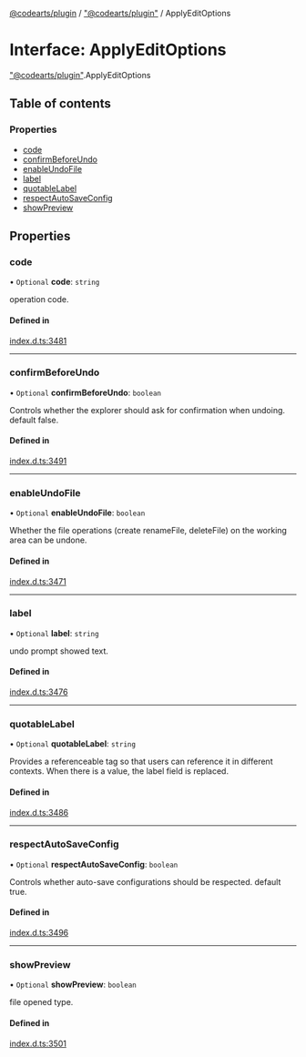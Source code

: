 [@codearts/plugin](../README.md) / ["@codearts/plugin"](../modules/_codearts_plugin_.md) / ApplyEditOptions

# Interface: ApplyEditOptions

["@codearts/plugin"](../modules/_codearts_plugin_.md).ApplyEditOptions

## Table of contents

### Properties

- [code](codearts_plugin_.ApplyEditOptions.md#code)
- [confirmBeforeUndo](codearts_plugin_.ApplyEditOptions.md#confirmbeforeundo)
- [enableUndoFile](codearts_plugin_.ApplyEditOptions.md#enableundofile)
- [label](codearts_plugin_.ApplyEditOptions.md#label)
- [quotableLabel](codearts_plugin_.ApplyEditOptions.md#quotablelabel)
- [respectAutoSaveConfig](codearts_plugin_.ApplyEditOptions.md#respectautosaveconfig)
- [showPreview](codearts_plugin_.ApplyEditOptions.md#showpreview)

## Properties

### code

• `Optional` **code**: `string`

operation code.

#### Defined in

[index.d.ts:3481](https://github.com/xyz-fish/cloudide-plugin-api/blob/9927cd6/index.d.ts#L3481)

___

### confirmBeforeUndo

• `Optional` **confirmBeforeUndo**: `boolean`

Controls whether the explorer should ask for confirmation when undoing. default false.

#### Defined in

[index.d.ts:3491](https://github.com/xyz-fish/cloudide-plugin-api/blob/9927cd6/index.d.ts#L3491)

___

### enableUndoFile

• `Optional` **enableUndoFile**: `boolean`

Whether the file operations (create renameFile, deleteFile) on the working area can be undone.

#### Defined in

[index.d.ts:3471](https://github.com/xyz-fish/cloudide-plugin-api/blob/9927cd6/index.d.ts#L3471)

___

### label

• `Optional` **label**: `string`

undo prompt showed text.

#### Defined in

[index.d.ts:3476](https://github.com/xyz-fish/cloudide-plugin-api/blob/9927cd6/index.d.ts#L3476)

___

### quotableLabel

• `Optional` **quotableLabel**: `string`

Provides a referenceable tag so that users can reference it in different contexts. When there is a value, the label field is replaced.

#### Defined in

[index.d.ts:3486](https://github.com/xyz-fish/cloudide-plugin-api/blob/9927cd6/index.d.ts#L3486)

___

### respectAutoSaveConfig

• `Optional` **respectAutoSaveConfig**: `boolean`

Controls whether auto-save configurations should be respected. default true.

#### Defined in

[index.d.ts:3496](https://github.com/xyz-fish/cloudide-plugin-api/blob/9927cd6/index.d.ts#L3496)

___

### showPreview

• `Optional` **showPreview**: `boolean`

file opened type.

#### Defined in

[index.d.ts:3501](https://github.com/xyz-fish/cloudide-plugin-api/blob/9927cd6/index.d.ts#L3501)
